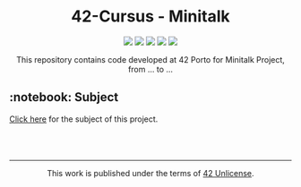 <h1 align="center">
	42-Cursus - Minitalk
</h1>

<p align="center">
	<img src="https://img.shields.io/badge/score-not%20submitted-red" />
	<img src="https://img.shields.io/github/languages/code-size/lbordonal/02-Minitalk" />
	<img src="https://img.shields.io/github/languages/count/lbordonal/02-Minitalk" />
	<img src="https://img.shields.io/github/languages/top/lbordonal/02-Minitalk" />
	<img src="https://img.shields.io/github/last-commit/lbordonal/02-Minitalk" />
</p>

<p align="center">
This repository contains code developed at 42 Porto for Minitalk Project, from ... to ...
</p>

<h2 align="left">
	 :notebook: Subject
</h2>
<a href="https://github.com/lbordonal/02-Minitalk/blob/main/Subject/en.subject.pdf">Click here</a> for the subject of this project.
<br /><br />


<br />
<br />
<hr/>
<p align="center">
This work is published under the terms of <a href="https://github.com/gcamerli/42unlicense">42 Unlicense</a>.    
</p>
